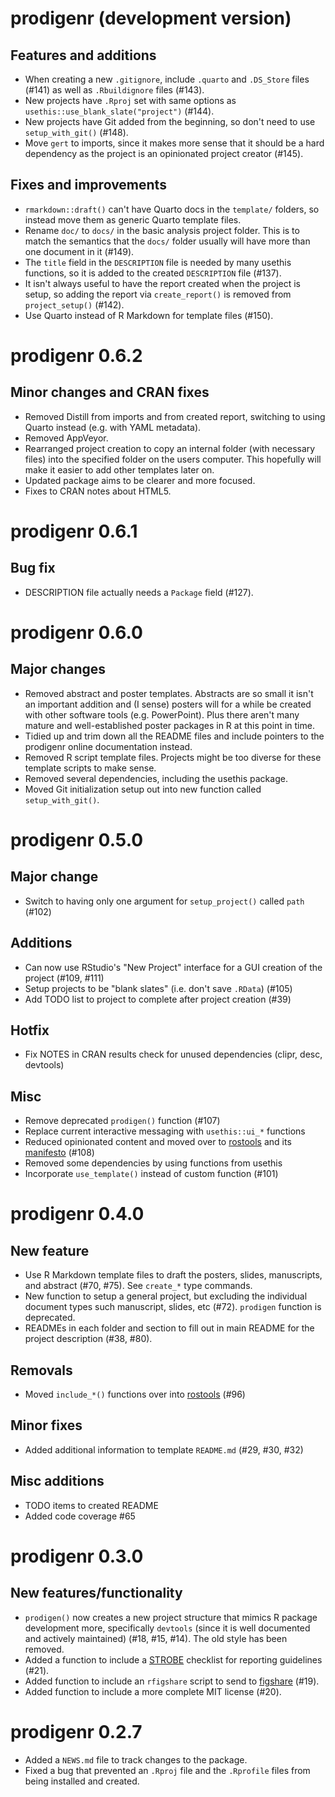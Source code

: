 # prodigenr (development version)

## Features and additions

-   When creating a new `.gitignore`, include `.quarto` and `.DS_Store`
    files (#141) as well as `.Rbuildignore` files (#143).
-   New projects have `.Rproj` set with same options as
    `usethis::use_blank_slate("project")` (#144).
-   New projects have Git added from the beginning, so don't need to use
    `setup_with_git()` (#148).
-   Move `gert` to imports, since it makes more sense that it should be
    a hard dependency as the project is an opinionated project creator
    (#145).

## Fixes and improvements

-   `rmarkdown::draft()` can't have Quarto docs in the `template/`
    folders, so instead move them as generic Quarto template files.
-   Rename `doc/` to `docs/` in the basic analysis project folder. This
    is to match the semantics that the `docs/` folder usually will have
    more than one document in it (#149).
-   The `title` field in the `DESCRIPTION` file is needed by many
    usethis functions, so it is added to the created `DESCRIPTION` file
    (#137).
-   It isn't always useful to have the report created when the project
    is setup, so adding the report via `create_report()` is removed from
    `project_setup()` (#142).
-   Use Quarto instead of R Markdown for template files (#150).

# prodigenr 0.6.2

## Minor changes and CRAN fixes

-   Removed Distill from imports and from created report, switching to
    using Quarto instead (e.g. with YAML metadata).
-   Removed AppVeyor.
-   Rearranged project creation to copy an internal folder (with
    necessary files) into the specified folder on the users computer.
    This hopefully will make it easier to add other templates later on.
-   Updated package aims to be clearer and more focused.
-   Fixes to CRAN notes about HTML5.

# prodigenr 0.6.1

## Bug fix

-   DESCRIPTION file actually needs a `Package` field (#127).

# prodigenr 0.6.0

## Major changes

-   Removed abstract and poster templates. Abstracts are so small it
    isn't an important addition and (I sense) posters will for a while
    be created with other software tools (e.g. PowerPoint). Plus there
    aren't many mature and well-established poster packages in R at this
    point in time.
-   Tidied up and trim down all the README files and include pointers to
    the prodigenr online documentation instead.
-   Removed R script template files. Projects might be too diverse for
    these template scripts to make sense.
-   Removed several dependencies, including the usethis package.
-   Moved Git initialization setup out into new function called
    `setup_with_git()`.

# prodigenr 0.5.0

## Major change

-   Switch to having only one argument for `setup_project()` called
    `path` (#102)

## Additions

-   Can now use RStudio's "New Project" interface for a GUI creation of
    the project (#109, #111)
-   Setup projects to be "blank slates" (i.e. don't save `.RData`)
    (#105)
-   Add TODO list to project to complete after project creation (#39)

## Hotfix

-   Fix NOTES in CRAN results check for unused dependencies (clipr,
    desc, devtools)

## Misc

-   Remove deprecated `prodigen()` function (#107)
-   Replace current interactive messaging with `usethis::ui_*` functions
-   Reduced opinionated content and moved over to
    [rostools](https://github.com/rostools/rostools) and its
    [manifesto](https://gitlab.com/rostools/manifesto) (#108)
-   Removed some dependencies by using functions from usethis
-   Incorporate `use_template()` instead of custom function (#101)

# prodigenr 0.4.0

## New feature

-   Use R Markdown template files to draft the posters, slides,
    manuscripts, and abstract (#70, #75). See `create_*` type commands.
-   New function to setup a general project, but excluding the
    individual document types such manuscript, slides, etc (#72).
    `prodigen` function is deprecated.
-   READMEs in each folder and section to fill out in main README for
    the project description (#38, #80).

## Removals

-   Moved `include_*()` functions over into
    [rostools](https://github.com/rostools/rostools) (#96)

## Minor fixes

-   Added additional information to template `README.md` (#29, #30, #32)

## Misc additions

-   TODO items to created README
-   Added code coverage #65

# prodigenr 0.3.0

## New features/functionality

-   `prodigen()` now creates a new project structure that mimics R
    package development more, specifically `devtools` (since it is well
    documented and actively maintained) (#18, #15, #14). The old style
    has been removed.
-   Added a function to include a
    [STROBE](https://www.strobe-statement.org/) checklist for reporting
    guidelines (#21).
-   Added function to include an `rfigshare` script to send to
    [figshare](https://figshare.com/) (#19).
-   Added function to include a more complete MIT license (#20).

# prodigenr 0.2.7

-   Added a `NEWS.md` file to track changes to the package.
-   Fixed a bug that prevented an `.Rproj` file and the `.Rprofile`
    files from being installed and created.

